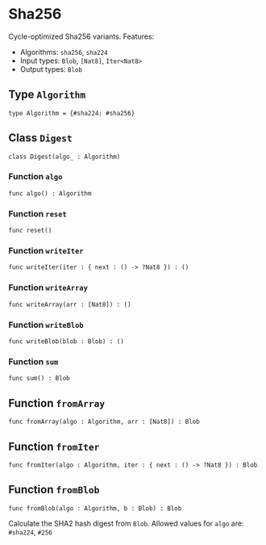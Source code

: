 # Sha256
Cycle-optimized Sha256 variants.
Features:
* Algorithms: `sha256`, `sha224`
* Input types: `Blob`, `[Nat8]`, `Iter<Nat8>`
* Output types: `Blob`

## Type `Algorithm`
``` motoko no-repl
type Algorithm = {#sha224; #sha256}
```


## Class `Digest`

``` motoko no-repl
class Digest(algo_ : Algorithm)
```


### Function `algo`
``` motoko no-repl
func algo() : Algorithm
```



### Function `reset`
``` motoko no-repl
func reset()
```



### Function `writeIter`
``` motoko no-repl
func writeIter(iter : { next : () -> ?Nat8 }) : ()
```



### Function `writeArray`
``` motoko no-repl
func writeArray(arr : [Nat8]) : ()
```



### Function `writeBlob`
``` motoko no-repl
func writeBlob(blob : Blob) : ()
```



### Function `sum`
``` motoko no-repl
func sum() : Blob
```


## Function `fromArray`
``` motoko no-repl
func fromArray(algo : Algorithm, arr : [Nat8]) : Blob
```


## Function `fromIter`
``` motoko no-repl
func fromIter(algo : Algorithm, iter : { next : () -> ?Nat8 }) : Blob
```


## Function `fromBlob`
``` motoko no-repl
func fromBlob(algo : Algorithm, b : Blob) : Blob
```

Calculate the SHA2 hash digest from `Blob`.
Allowed values for `algo` are: `#sha224`, `#256`
